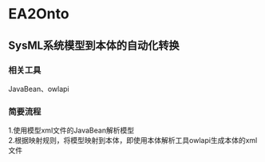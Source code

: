 # EA2Onto
## SysML系统模型到本体的自动化转换
### 相关工具 
JavaBean、owlapi
### 简要流程
1.使用模型xml文件的JavaBean解析模型 <br/>
2.根据映射规则，将模型映射到本体，即使用本体解析工具owlapi生成本体的xml文件

